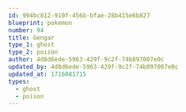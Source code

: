 ```yaml
---
id: 994bc812-910f-456b-bfae-28b415e6b827
blueprint: pokemon
number: 94
title: Gengar
type_1: ghost
type_2: poison
author: 4d8d6ede-5963-429f-9c2f-74b897007e0c
updated_by: 4d8d6ede-5963-429f-9c2f-74b897007e0c
updated_at: 1716081715
types:
  - ghost
  - poison
---
```

